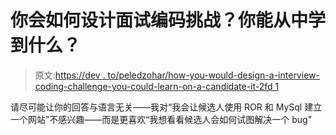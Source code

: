 # 你会如何设计面试编码挑战？你能从中学到什么？

> 原文:[https://dev . to/peledzohar/how-you-would-design-a-interview-coding-challenge-you-could-learn-on-a-candidate-it-2fd 1](https://dev.to/peledzohar/how-would-you-design-an-interview-coding-challenge-what-could-you-learn-about-a-candidate-from-it-2fd1)

请尽可能让你的回答与语言无关——我对“我会让候选人使用 ROR 和 MySql 建立一个网站”不感兴趣——而是更喜欢“我想看看候选人会如何试图解决一个 bug”